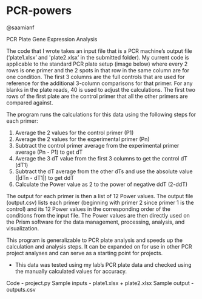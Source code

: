 # PCR-powers

@saamianf

PCR Plate Gene Expression Analysis

The code that I wrote takes an input file that is a PCR machine’s output file (‘plate1.xlsx’
and 'plate2.xlsx’ in the submitted folder). My current code is applicable to the standard PCR
plate setup (image below) where every 2 rows is one primer and the 2 spots in that row in the
same column are for one condition. The first 3 columns are the full controls that are used for
reference for the additional 3-column comparisons for that primer. For any blanks in the plate
reads, 40 is used to adjust the calculations. The first two rows of the first plate are the control
primer that all the other primers are compared against.

The program runs the calculations for this data using the following steps for each primer:
1. Average the 2 values for the control primer (P1)
2. Average the 2 values for the experimental primer (Pn)
3. Subtract the control primer average from the experimental primer average (Pn -
P1) to get dT
4. Average the 3 dT value from the first 3 columns to get the control dT (dT1)
5. Subtract the dT average from the other dTs and use the absolute value (|dTn - dT1|)
to get ddT
6. Calculate the Power value as 2 to the power of negative ddT (2-ddT)

The output for each primer is then a list of 12 Power values. The output file (output.csv)
lists each primer (beginning with primer 2 since primer 1 is the control) and its 12 Power values
in the corresponding order of the conditions from the input file. The Power values are then
directly used on the Prism software for the data management, processing, analysis, and
visualization.

This program is generalizable to PCR plate analysis and speeds up the calculation and
analysis steps. It can be expanded on for use in other PCR project analyses and can serve as a
starting point for projects.

* This data was tested using my lab’s PCR plate data and checked using the manually calculated
values for accuracy.

Code - project.py
Sample inputs - plate1.xlsx + plate2.xlsx
Sample output - outputs.csv
